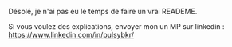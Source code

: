 Désolé, je n'ai pas eu le temps de faire un vrai READEME. 

Si vous voulez des explications, envoyer mon un MP sur linkedin : https://www.linkedin.com/in/pulsybkr/
